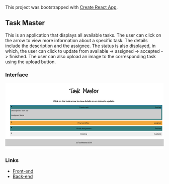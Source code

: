 This project was bootstrapped with [Create React App](https://github.com/facebook/create-react-app).

## Task Master
This is an application that displays all available tasks. The user can click on the arrow to view more information about a specific task. The details include the description and the assignee. The status is also displayed, in which, the user can click to update from available -> assigned -> accepted -> finished. The user can also upload an image to the corresponding task using the upload button.

### Interface
![alt app_photo](photo.png)

### Links
* [Front-end](https://master.d1ouueqql1w4yj.amplifyapp.com/)
* [Back-end](http://taskmasterapp.us-east-2.elasticbeanstalk.com/tasks)
